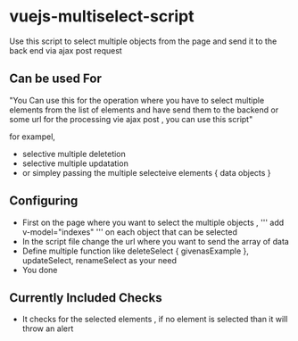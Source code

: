 # vuejs-multiselect-script
Use this script to select multiple objects from the page and send it to the back end via ajax post request

## Can be used For
"You Can use this for the operation where you have to select multiple elements from the list of elements and have send them to the
backend or some url for the processing vie ajax post , you can use this script"

for exampel,

- selective multiple deletetion
- selective multiple updatation
- or simpley passing the multiple selecteive elements { data objects }

## Configuring

- First on the page where you want to select the multiple objects , ''' add v-model="indexes" ''' on each object that can be selected
- In the script file change the url where you want to send the array of data
- Define multiple function like deleteSelect { givenasExample }, updateSelect, renameSelect as your need
- You done

## Currently Included Checks

- It checks for the selected elements , if no element is selected than it will throw an alert
